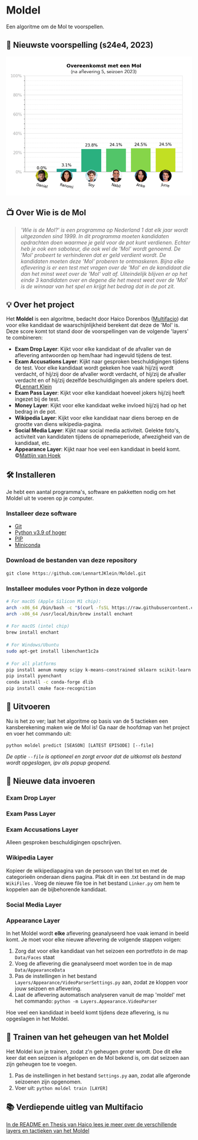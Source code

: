 # Moldel

Een algoritme om de Mol te voorspellen.

## 🔦 Nieuwste voorspelling (s24e4, 2023)

![Voorspelling na aflevering 5, seizoen 24 (2023)](https://github.com/LennartJKlein/Moldel/blob/master/results/Season%2024%20(2023)/s24e5.png?raw=true)

## 📺 Over Wie is de Mol

> _'Wie is de Mol?' is een programma op Nederland 1 dat elk jaar wordt uitgezonden sind 1999. In dit programma moeten kandidaten opdrachten doen waarmee je geld voor de pot kunt verdienen. Echter heb je ook een saboteur, die ook wel de 'Mol' wordt genoemd. De 'Mol' probeert te verhinderen dat er geld verdient wordt. De kandidaten moeten deze 'Mol' proberen te ontmaskeren. Bijna elke aflevering is er een test met vragen over de 'Mol' en de kandidaat die dan het minst weet over de 'Mol' valt af. Uiteindelijk blijven er op het einde 3 kandidaten over en degene die het meest weet over de 'Mol' is de winnaar van het spel en krijgt het bedrag dat in de pot zit._

## 💡 Over het project

Het **Moldel** is een algoritme, bedacht door Haico Dorenbos ([Multifacio](https://github.com/Multifacio)) dat voor elke kandidaat de waarschijnlijkheid berekent dat deze de 'Mol' is. Deze score komt tot stand door de voorspellingen van de volgende 'layers' te combineren:

* **Exam Drop Layer**: Kijkt voor elke kandidaat of de afvaller van de aflevering antwoorden op hem/haar had ingevuld tijdens de test.
* **Exam Accusations Layer**: Kijkt naar gesproken beschuldigingen tijdens de test. Voor elke kandidaat wordt gekeken hoe vaak hij/zij wordt verdacht, of hij/zij door de afvaller wordt verdacht, of hij/zij de afvaller verdacht en of hij/zij dezelfde beschuldigingen als andere spelers doet. ©[Lennart Klein](https://github.com/LennartJKlein)
* **Exam Pass Layer**: Kijkt voor elke kandidaat hoeveel jokers hij/zij heeft ingezet bij de test.
* **Money Layer**: Kijkt voor elke kandidaat welke invloed hij/zij had op het bedrag in de pot.
* **Wikipedia Layer**: Kijkt voor elke kandidaat naar diens beroep en de grootte van diens wikipedia-pagina.
* **Social Media Layer**: Kijkt naar social media activiteit. Gelekte foto's, activiteit van kandidaten tijdens de opnameperiode, afwezigheid van de kandidaat, etc.
* **Appearance Layer**: Kijkt naar hoe veel een kandidaat in beeld komt. ©[Mattijn van Hoek](https://github.com/mattijn/widm)

## 🛠 Installeren

Je hebt een aantal programma's, software en pakketten nodig om het Moldel uit te voeren op je computer.

### Installeer deze software

* [Git](https://git-scm.com/book/en/v2/Getting-Started-Installing-Git)
* [Python v3.9 of hoger](https://www.python.org/downloads/)
* [PIP](https://pypi.org/project/pip/)
* [Miniconda](https://docs.conda.io/projects/conda/en/latest/user-guide/install/index.html)

### Download de bestanden van deze repository

```python
git clone https://github.com/LennartJKlein/Moldel.git
```

### Installeer modules voor Python in deze volgorde

```bash
# For macOS (Apple Silicon M1 chip):
arch -x86_64 /bin/bash -c "$(curl -fsSL https://raw.githubusercontent.com/Homebrew/install/HEAD/install.sh)"
arch -x86_64 /usr/local/bin/brew install enchant

# For macOS (intel chip)
brew install enchant

# For Windows/Ubuntu
sudo apt-get install libenchant1c2a 

# For all platforms
pip install aenum numpy scipy k-means-constrained sklearn scikit-learn opencv-python jenkspy rootpath iteround matplotlib progress seaborn tinify
pip install pyenchant
conda install -c conda-forge dlib
pip install cmake face-recognition
```

## 🚀 Uitvoeren

Nu is het zo ver; laat het algoritme op basis van de 5 tactieken een kansberekening maken wie de Mol is! Ga naar de hoofdmap van het project en voer het commando uit:

 `python moldel predict [SEASON] [LATEST EPISODE] [--file]`

_De optie `--file` is optioneel en zorgt ervoor dat de uitkomst als bestand wordt opgeslagen, ipv als popup geopend._

## 📝 Nieuwe data invoeren

### Exam Drop Layer

### Exam Pass Layer

### Exam Accusations Layer

Alleen gesproken beschuldigingen opschrijven.

### Wikipedia Layer

Kopieer de wikipediapagina van de persoon van titel tot en met de categorieën onderaan diens pagina. Plak dit in een .txt bestand in de map `WikiFiles` . Voeg de nieuwe file toe in het bestand `Linker.py` om hem te koppelen aan de bijbehorende kandidaat.

### Social Media Layer

### Appearance Layer

In het Moldel wordt **elke** aflevering geanalyseerd hoe vaak iemand in beeld komt. Je moet voor elke nieuwe aflevering de volgende stappen volgen:

1. Zorg dat voor elke kandidaat van het seizoen een portretfoto in de map `Data/Faces` staat
2. Voeg de aflevering die geanalyseerd moet worden toe in de map `Data/AppearanceData`
3. Pas de instellingen in het bestand `Layers/Appearance/VideoParserSettings.py` aan, zodat ze kloppen voor jouw seizoen en aflevering.
4. Laat de aflevering automatisch analyseren vanuit de map 'moldel' met het commando: `python -m Layers.Appearance.VideoParser`

Hoe veel een kandidaat in beeld komt tijdens deze aflevering, is nu opgeslagen in het Moldel.

## 📝 Trainen van het geheugen van het Moldel

Het Moldel kun je trainen, zodat z'n geheugen groter wordt. Doe dit elke keer dat een seizoen is afgelopen en de Mol bekend is, om dat seizoen aan zijn geheugen toe te voegen.

1. Pas de instellingen in het bestand `Settings.py` aan, zodat alle afgeronde seizoenen zijn opgenomen.
2. Voer uit: `python moldel train [LAYER]`

## 📚 Verdiepende uitleg van Multifacio

[In de README en Thesis van Haico lees je meer over de verschillende layers en tactieken van het Moldel](https://github.com/Multifacio/Moldel/tree/master/readmes)
